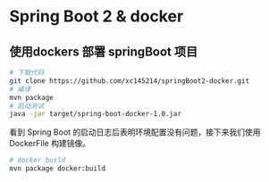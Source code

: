 # Spring Boot 2 & docker

## 使用dockers 部署 springBoot 项目

```sh
# 下载代码
git clone https://github.com/xc145214/springBoot2-docker.git
# 编译
mvn package
# 启动测试
java -jar target/spring-boot-docker-1.0.jar
```
看到 Spring Boot 的启动日志后表明环境配置没有问题，接下来我们使用 DockerFile 构建镜像。
```sh
# docker build
mvn package docker:build
```

